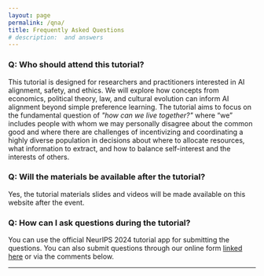 ```yaml
---
layout: page
permalink: /qna/
title: Frequently Asked Questions
# description:  and answers
---
```



### Q: Who should attend this tutorial?

This tutorial is designed for researchers and practitioners interested in AI alignment, safety, and ethics. We will explore how concepts from economics, political theory, law, and cultural evolution can inform AI alignment beyond simple preference learning. The tutorial aims to focus on the fundamental question of *"how can we live together?"* where “we” includes people with whom we may personally disagree about the common good and where there are challenges of incentivizing and coordinating a highly diverse population in decisions about where to allocate resources, what information to extract, and how to balance self-interest and the interests of others.

### Q: Will the materials be available after the tutorial?

Yes, the tutorial materials slides and videos will be made available on this website after the event.

### Q: How can I ask questions during the tutorial?

You can use the official NeurIPS 2024 tutorial app for submitting the questions. You can also submit questions through our online form [linked here](https://docs.google.com/forms/d/e/1FAIpQLSeUoLV-OZAWj_jYJ9sfxLNeNgjpV_K6Z0boOUqCFd6DYQwsUA/viewform?embedded=true) or via the comments below.

***
